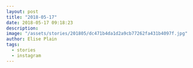 ```yaml
---
layout: post
title: "2018-05-17"
date: 2018-05-17 09:18:23
description: 
image: "/assets/stories/201805/dc471b4da1d2a9cb77262fa431b4097f.jpg"
author: Elise Plain
tags: 
  - stories
  - instagram
---
```



<p></p>
